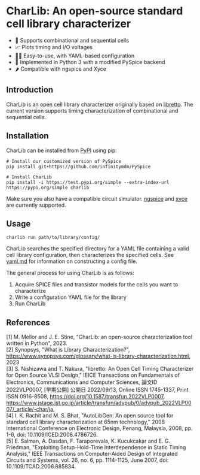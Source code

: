 # CharLib: An open-source standard cell library characterizer

- 🔩 Supports combinational and sequential cells
- 📈 Plots timing and I/O voltages
- 🧑‍💻 Easy-to-use, with YAML-based configuration
- 🐍 Implemented in Python 3 with a modified PySpice backend
- 🌶️ Compatible with ngspice and Xyce

## Introduction
CharLib is an open cell library characterizer originally based on [libretto](https://github.com/snishizawa/libretto). The current version supports timing characterization of combinational and sequential cells.

## Installation
CharLib can be installed from [PyPI](https://test.pypi.org/project/charlib) using pip:

```
# Install our customized version of PySpice
pip install git+https://github.com/infinitymdm/PySpice

# Install CharLib
pip install -i https://test.pypi.org/simple --extra-index-url https://pypi.org/simple charlib
```
Make sure you also have a compatible circuit simulator. [ngspice](https://ngspice.sourceforge.io/) and [xyce](https://xyce.sandia.gov/) are currently supported.

## Usage
`charlib run path/to/library/config/`

CharLib searches the specified directory for a YAML file containing a valid cell library configuration, then characterizes the specified cells. See [yaml.md](https://github.com/stineje/CharLib/blob/main/docs/yaml.md) for information on constructing a config file.

The general process for using CharLib is as follows:
1. Acquire SPICE files and transistor models for the cells you want to characterize
2. Write a configuration YAML file for the library
3. Run CharLib

## References
[1] M. Mellor and J. E. Stine, "CharLib: an open-source characterization tool written in Python", 2023. <br>
[2] Synopsys, "What is Library Characterization?", https://www.synopsys.com/glossary/what-is-library-characterization.html, 2023 <br>
[3] S. Nishizawa and T. Nakura, "libretto: An Open Cell Timing Characterizer for Open Source VLSI Design," IEICE Transactions on Fundamentals of Electronics, Communications and Computer Sciences, 論文ID 2022VLP0007, [早期公開] 公開日 2022/09/13, Online ISSN 1745-1337, Print ISSN 0916-8508, https://doi.org/10.1587/transfun.2022VLP0007, https://www.jstage.jst.go.jp/article/transfun/advpub/0/advpub_2022VLP0007/_article/-char/ja, <br>
[4] I. K. Rachit and M. S. Bhat, "AutoLibGen: An open source tool for standard cell library characterization at 65nm technology," 2008 International Conference on Electronic Design, Penang, Malaysia, 2008, pp. 1-6, doi: 10.1109/ICED.2008.4786726. <br>
[5] E. Salman, A. Dasdan, F. Taraporevala, K. Kucukcakar and E. G. Friedman, "Exploiting Setup-Hold-Time Interdependence in Static Timing Analysis," IEEE Transactions on Computer-Aided Design of Integrated Circuits and Systems, vol. 26, no. 6, pp. 1114-1125, June 2007, doi: 10.1109/TCAD.2006.885834.
